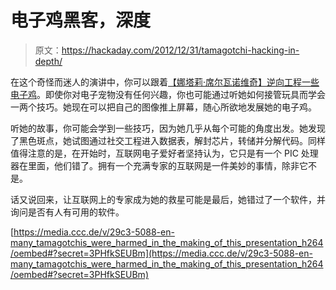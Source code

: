 # 电子鸡黑客，深度

> 原文：<https://hackaday.com/2012/12/31/tamagotchi-hacking-in-depth/>

在这个奇怪而迷人的演讲中，你可以跟着[【娜塔莉·席尔瓦诺维奇】逆向工程一些电子鸡](https://media.ccc.de/v/29c3-5088-en-many_tamagotchis_were_harmed_in_the_making_of_this_presentation_h264)。即使你对电子宠物没有任何兴趣，你也可能通过听她如何接管玩具而学会一两个技巧。她现在可以把自己的图像推上屏幕，随心所欲地发展她的电子鸡。

听她的故事，你可能会学到一些技巧，因为她几乎从每个可能的角度出发。她发现了黑色斑点，她试图通过社交工程进入数据表，解封芯片，转储并分解代码。同样值得注意的是，在开始时，互联网电子爱好者坚持认为，它只是有一个 PIC 处理器在里面，他们错了。拥有一个充满专家的互联网是一件美妙的事情，除非它不是。

话又说回来，让互联网上的专家成为她的救星可能是最后，她错过了一个软件，并询问是否有人有可用的软件。

[https://media.ccc.de/v/29c3-5088-en-many_tamagotchis_were_harmed_in_the_making_of_this_presentation_h264/oembed#?secret=3PHfkSEUBm](https://media.ccc.de/v/29c3-5088-en-many_tamagotchis_were_harmed_in_the_making_of_this_presentation_h264/oembed#?secret=3PHfkSEUBm)